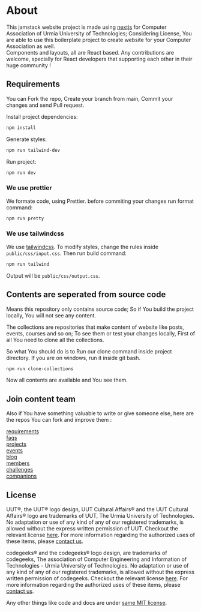 # About

This jamstack website project is made using [nextjs][] for Computer Association of Urmia University of Technologies; Considering License, You are able to use this boilerplate project to create website for your Computer Association as well.  
Components and layouts, all are React based. Any contributions are welcome, specially for React developers that supporting each other in their huge community !

## Requirements

You can Fork the repo, Create your branch from main, Commit your changes and send Pull request.

Install project dependencies:  

```bash
npm install
```

Generate styles:  

```bash
npm run tailwind-dev
```

Run project:  

```bash
npm run dev
```

### We use prettier

We formate code, using Prettier. before commiting your changes run format command:  

```bash
npm run pretty
```

### We use tailwindcss

We use [tailwindcss][]. To modify styles, change the rules inside `public/css/input.css`. Then run build command:  

```bash
npm run tailwind
```

Output will be `public/css/output.css`.

## Contents are seperated from source code

Means this repository only contains source code; So if You build the project locally, You will not see any content.  

The collections are repositories that make content of website like posts, events, courses and so on; To see them or test your changes locally, First of all You need to clone all the collections.  

So what You should do is to Run our clone command inside project directory. If you are on windows, run it inside git bash.  

```bash
npm run clone-collections
```

Now all contents are available and You see them.

## Join content team

Also if You have something valuable to write or give someone else, here are the repos You can fork and improve them :  

[requirements][]  
[faqs][]  
[projects][]  
[events][]  
[blog][]  
[members][]  
[challenges][]  
[companions][]  

## License

UUT®, the UUT® logo design, UUT Cultural Affairs® and the UUT Cultural Affairs® logo are trademarks of UUT, The Urmia University of Technologies. No adaptation or use of any kind of any of our registered trademarks, is allowed without the express written permission of UUT. Checkout the relevant license [here][UUT-logo-license]. For more information regarding the authorized uses of these items, please [contact us](mailto:info@uut.ac.ir).  

codegeeks® and the codegeeks® logo design, are trademarks of codegeeks, The association of Computer Engineering and Information of Technologies - Urmia University of Technologies. No adaptation or use of any kind of any of our registered trademarks, is allowed without the express written permission of codegeeks. Checkout the relevant license [here][codegeeks-logo-license]. For more information regarding the authorized uses of these items, please [contact us](mailto:amirgoodarzi75@gmail.com).  

Any other things like code and docs are under [same MIT license][project-license].

[nextjs]: https://nextjs.org/  
[tailwindcss]: https://tailwindcss.com/  

[requirements]: https://github.com/codegeeks/requirements  
[faqs]: https://github.com/codegeeks/faqs  
[projects]: https://github.com/codegeeks/projects  
[events]: https://github.com/codegeeks/events  
[blog]: https://github.com/codegeeks/blog  
[members]: https://github.com/codegeeks/members  
[challenges]: https://github.com/codegeeks/challenges  
[companions]: https://github.com/codegeeks/companions  

[UUT-logo-license]: https://github.com/codegeeks/codegeeks/blob/main/public/icones/uut/LICENSE
[codegeeks-logo-license]: https://github.com/codegeeks/codegeeks/blob/main/public/icones/codegeeks/LICENSE
[project-license]: https://github.com/codegeeks/codegeeks/blob/main/LICENSE
